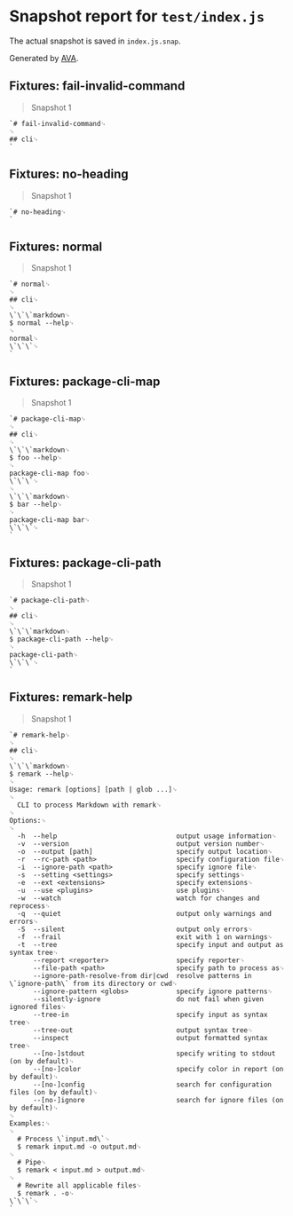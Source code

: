 # Snapshot report for `test/index.js`

The actual snapshot is saved in `index.js.snap`.

Generated by [AVA](https://avajs.dev).

## Fixtures: fail-invalid-command

> Snapshot 1

    `# fail-invalid-command␊
    ␊
    ## cli␊
    `

## Fixtures: no-heading

> Snapshot 1

    `# no-heading␊
    `

## Fixtures: normal

> Snapshot 1

    `# normal␊
    ␊
    ## cli␊
    ␊
    \`\`\`markdown␊
    $ normal --help␊
    ␊
    normal␊
    \`\`\`␊
    `

## Fixtures: package-cli-map

> Snapshot 1

    `# package-cli-map␊
    ␊
    ## cli␊
    ␊
    \`\`\`markdown␊
    $ foo --help␊
    ␊
    package-cli-map foo␊
    \`\`\`␊
    ␊
    \`\`\`markdown␊
    $ bar --help␊
    ␊
    package-cli-map bar␊
    \`\`\`␊
    `

## Fixtures: package-cli-path

> Snapshot 1

    `# package-cli-path␊
    ␊
    ## cli␊
    ␊
    \`\`\`markdown␊
    $ package-cli-path --help␊
    ␊
    package-cli-path␊
    \`\`\`␊
    `

## Fixtures: remark-help

> Snapshot 1

    `# remark-help␊
    ␊
    ## cli␊
    ␊
    \`\`\`markdown␊
    $ remark --help␊
    ␊
    Usage: remark [options] [path | glob ...]␊
    ␊
      CLI to process Markdown with remark␊
    ␊
    Options:␊
    ␊
      -h  --help                              output usage information␊
      -v  --version                           output version number␊
      -o  --output [path]                     specify output location␊
      -r  --rc-path <path>                    specify configuration file␊
      -i  --ignore-path <path>                specify ignore file␊
      -s  --setting <settings>                specify settings␊
      -e  --ext <extensions>                  specify extensions␊
      -u  --use <plugins>                     use plugins␊
      -w  --watch                             watch for changes and reprocess␊
      -q  --quiet                             output only warnings and errors␊
      -S  --silent                            output only errors␊
      -f  --frail                             exit with 1 on warnings␊
      -t  --tree                              specify input and output as syntax tree␊
          --report <reporter>                 specify reporter␊
          --file-path <path>                  specify path to process as␊
          --ignore-path-resolve-from dir|cwd  resolve patterns in \`ignore-path\` from its directory or cwd␊
          --ignore-pattern <globs>            specify ignore patterns␊
          --silently-ignore                   do not fail when given ignored files␊
          --tree-in                           specify input as syntax tree␊
          --tree-out                          output syntax tree␊
          --inspect                           output formatted syntax tree␊
          --[no-]stdout                       specify writing to stdout (on by default)␊
          --[no-]color                        specify color in report (on by default)␊
          --[no-]config                       search for configuration files (on by default)␊
          --[no-]ignore                       search for ignore files (on by default)␊
    ␊
    Examples:␊
    ␊
      # Process \`input.md\`␊
      $ remark input.md -o output.md␊
    ␊
      # Pipe␊
      $ remark < input.md > output.md␊
    ␊
      # Rewrite all applicable files␊
      $ remark . -o␊
    \`\`\`␊
    `
